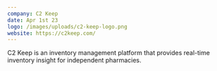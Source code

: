 ```yaml
---
company: C2 Keep
date: Apr 1st 23
logo: /images/uploads/c2-keep-logo.png
website: https://c2keep.com/
---
```

C2 Keep is an inventory management platform that provides real-time inventory insight for independent pharmacies.
